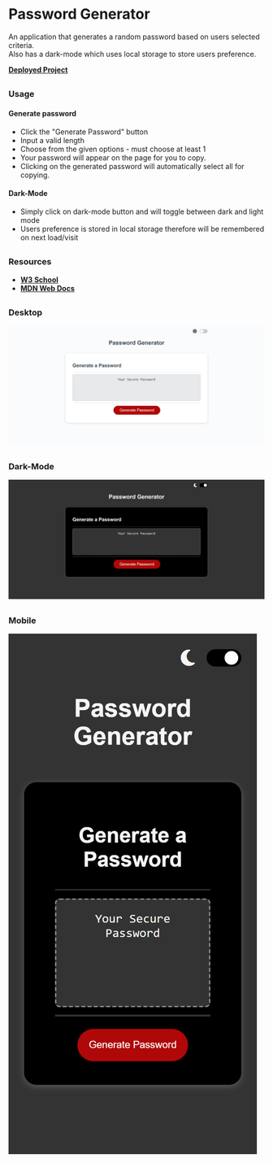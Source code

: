 # Password Generator

An application that generates a random password based on users selected criteria.  
Also has a dark-mode which uses local storage to store users preference.

[**Deployed Project**](https://sebzg.github.io/Password-Generator/)

##

### Usage

#### Generate password

- Click the "Generate Password" button
- Input a valid length
- Choose from the given options - must choose at least 1
- Your password will appear on the page for you to copy.
- Clicking on the generated password will automatically select all for copying.

#### Dark-Mode

- Simply click on dark-mode button and will toggle between dark and light mode
- Users preference is stored in local storage therefore will be remembered on next load/visit

##

### Resources

- [**W3 School**](https://www.w3schools.com/)
- [**MDN Web Docs**](https://developer.mozilla.org/)

##

### Desktop

![Desktop](images/Password-Generator-Desktop.png)

##

### Dark-Mode

![Desktop](images/Password-Generator-Desktop-dark-mode.png)

##

### Mobile

![Desktop](images/Password-Generator-Mobile.png)
